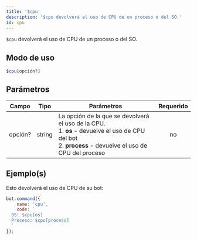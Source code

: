 ```yaml
---
title: '$cpu'
description: '$cpu devolverá el uso de CPU de un proceso o del SO.'
id: cpu
---
```


`$cpu` devolverá el uso de CPU de un proceso o del SO.

## Modo de uso

```php
$cpu[opción?]
```

## Parámetros

| Campo   | Tipo   | Parámetros                                                                                                                                                                  | Requerido |
| ------- | ------ | --------------------------------------------------------------------------------------------------------------------------------------------------------------------------- |:---------:|
| opción? | string | La opción de la que se devolverá el uso de la CPU. <br /> 1. **os** - devuelve el uso de CPU del bot <br /> 2. **process** - devuelve el uso de CPU del proceso |    no     |

## Ejemplo(s)

Esto devolverá el uso de CPU de su bot:

```javascript
bot.command({
    name: 'cpu',
    code: `
  OS: $cpu[os] 
  Proceso: $cpu[process] 
  `
});
```